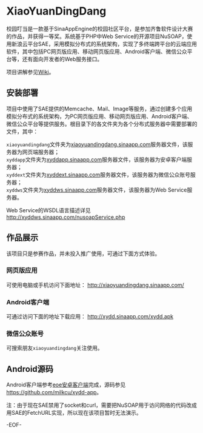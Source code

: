 # XiaoYuanDingDang

校园叮当是一款基于SinaAppEngine的校园社区平台，是参加齐鲁软件设计大赛的作品，并获得一等奖。系统基于PHP中Web Service的开源项目NuSOAP，使用新浪云平台SAE，采用模拟分布式的系统架构，实现了多终端跨平台的云端应用软件，其中包括PC网页版应用、移动网页版应用、Android客户端、微信公众平台等，还有面向开发者的Web服务接口。

项目讲解参见[Wiki](https://github.com/milkcu/xydd/wiki)。

## 安装部署

项目中使用了SAE提供的Memcache、Mail、Image等服务，通过创建多个应用模拟分布式的系统架构，为PC网页版应用、移动网页版应用、Android客户端、微信公众平台等提供服务。根目录下的各文件夹为各个分布式服务器中需要部署的文件，其中：

`xiaoyuandingdang`文件夹为[xiaoyuandingdang.sinaapp.com](http://xiaoyuandingdang.sinaapp.com/)服务器文件，该服务器为网页端服务器；  
`xyddapp`文件夹为[xyddapp.sinaapp.com](http://xiaoyuandingdang.sinaapp.com/)服务器文件，该服务器为安卓客户端服务器；  
`xyddext`文件夹为[xyddext.sinaapp.com](http://xyddext.sinaapp.com/)服务器文件，该服务器为微信公众账号服务器；  
`xyddws`文件夹为[xyddws.sinaapp.com](http://xyddws.sinaapp.com/)服务器文件，该服务器为Web Service服务器。

Web Service的WSDL语言描述详见<http://xyddws.sinaapp.com/nusoapService.php>

## 作品展示

该项目只是参赛作品，并未投入推广使用，可通过下面方式体验。

### 网页版应用

可使用电脑或手机访问下面地址：
<http://xiaoyuandingdang.sinaapp.com/>

### Android客户端

可通过访问下面的地址下载应用：
<http://xydd.sinaapp.com/xydd.apk>

### 微信公众账号

可搜索朋友`xiaoyuandingdang`关注使用。

## Android源码

Android客户端参考[eoe安卓客户端](https://github.com/eoecn/android-app/)完成，源码参见<https://github.com/milkcu/xydd-app>。

注：由于现在SAE禁用了socket和curl，需要把NuSOAP用于访问网络的代码改成用SAE的FetchURL实现，所以现在该项目暂时无法演示。

-EOF-
